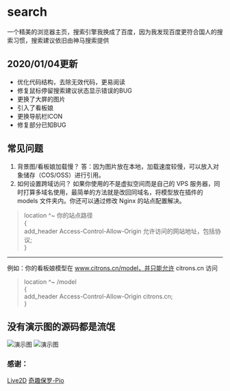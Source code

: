 # search
一个精美的浏览器主页，搜索引擎我换成了百度，因为我发现百度更符合国人的搜索习惯，搜索建议依旧由神马搜索提供

## 2020/01/04更新
  - 优化代码结构，去除无效代码，更易阅读
  - 修复鼠标停留搜索建议状态显示错误的BUG
  - 更换了大屏的图片
  - 引入了看板娘
  - 更换导航栏ICON
  - 修复部分已知BUG

## 常见问题

 1. 背景图/看板娘加载慢？
  答：因为图片放在本地，加载速度较慢，可以放入对象储存（COS/OSS）进行引用。
 2. 如何设置跨域访问？
 如果你使用的不是虚拟空间而是自己的 VPS 服务器，同时打算多域名使用，最简单的方法就是改回同域名，将模型放在插件的 models 文件夹内。你还可以通过修改 Nginx 的站点配置解决。
 > location ^~ 你的站点路径 <br>
 > {<br>
 >    add_header Access-Control-Allow-Origin 允许访问的网站地址，包括协议;<br>
 > }<br>
------------
例如：你的看板娘模型在 www.citrons.cn/model，并只能允许 citrons.cn 访问

 > location ^~ /model<br>
 > {<br>
 >   add_header Access-Control-Allow-Origin citrons.cn;<br>
 > }<br>


## 没有演示图的源码都是流氓

![演示图](https://i.loli.net/2020/01/04/J3rUoWS7l1pX6wz.png)
![演示图](http://wx1.sinaimg.cn/large/006DcXfEgy1fzld8gnu7aj30u01o0aof.jpg)

### 感谢：
  [Live2D](https://www.live2d.com/)
  [奇趣保罗-Pio](https://docs.paul.ren/pio/#/)

